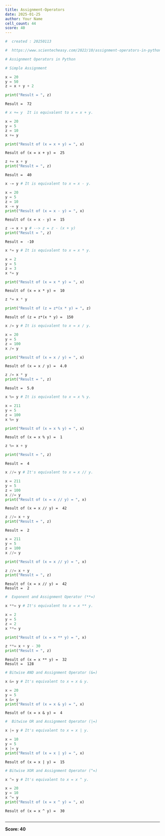 ```yaml
---
title: Assignment-Operators
date: 2025-01-25
author: Your Name
cell_count: 44
score: 40
---
```


```python
#  created : 20250113
```


```python
#  https://www.scientecheasy.com/2022/10/assignment-operators-in-python.html/
```


```python
# Assignment Operators in Python
```


```python
# Simple Assignment
```


```python
x = 20
y = 50
z = x + y + 2
```


```python
print("Result = ", z)
```

    Result =  72



```python
# x += y  It is equivalent to x = x + y.
```


```python
x = 20
y = 5
z = 10
x += y
```


```python
print("Result of (x = x + y) = ", x)
```

    Result of (x = x + y) =  25



```python
z += x + y
print("Result = ", z)
```

    Result =  40



```python
x -= y # It is equivalent to x = x - y.
```


```python
x = 20
y = 5
z = 10
x -= y
print("Result of (x = x - y) = ", x)
```

    Result of (x = x - y) =  15



```python
z -= x + y # --> z = z - (x + y)
print("Result = ", z)
```

    Result =  -10



```python
x *= y # It is equivalent to x = x * y.
```


```python
x = 2
y = 5
z = 3
x *= y

```


```python
print("Result of (x = x * y) = ", x)
```

    Result of (x = x * y) =  10



```python
z *= x * y
```


```python
print("Result of (z = z*(x * y) = ", z)
```

    Result of (z = z*(x * y) =  150



```python
x /= y # It is equivalent to x = x / y.

```


```python
x = 20
y = 5
z = 100
x /= y
```


```python
print("Result of (x = x / y) = ", x)
```

    Result of (x = x / y) =  4.0



```python
z /= x * y
print("Result = ", z)
```

    Result =  5.0



```python
x %= y # It is equivalent to x = x % y.
```


```python
x = 211
y = 5
z = 100
x %= y
```


```python
print("Result of (x = x % y) = ", x)
```

    Result of (x = x % y) =  1



```python
z %= x + y
```


```python
print("Result = ", z)
```

    Result =  4



```python
x //= y # It's equivalent to x = x // y.
```


```python
x = 211
y = 5
z = 100
x //= y
print("Result of (x = x // y) = ", x)
```

    Result of (x = x // y) =  42



```python
z //= x + y
print("Result = ", z)
```

    Result =  2



```python
x = 211
y = 5
z = 100
x //= y

print("Result of (x = x // y) = ", x)

z //= x + y
print("Result = ", z)

```

    Result of (x = x // y) =  42
    Result =  2



```python
#  Exponent and Assignment Operator (**=)
```


```python
x **= y # It's equivalent to x = x ** y.
```


```python
x = 2
y = 5
z = 2
x **= y

print("Result of (x = x ** y) = ", x)

z **= x + y - 30
print("Result = ", z)
```

    Result of (x = x ** y) =  32
    Result =  128



```python
# Bitwise AND and Assignment Operator (&=)
```


```python
x &= y # It's equivalent to x = x & y.
```


```python
x = 20
y = 5
x &= y
print("Result of (x = x & y) = ", x)
```

    Result of (x = x & y) =  4



```python
#  Bitwise OR and Assignment Operator (|=)
```


```python
x |= y # It's equivalent to x = x | y.
```


```python
x = 10
y = 5
x |= y
print("Result of (x = x | y) = ", x)
```

    Result of (x = x | y) =  15



```python
# Bitwise XOR and Assignment Operator (^=)
```


```python
x ^= y # It's equivalent to x = x ^ y.
```


```python
x = 20
y = 10
x ^= y
print("Result of (x = x ^ y) = ", x)
```

    Result of (x = x ^ y) =  30



```python

```


---
**Score: 40**